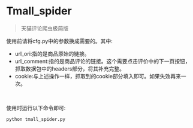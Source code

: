 # Tmall_spider
> 天猫评论爬虫极简版

使用前请将cfg.py中的参数换成需要的。其中:
- url_ori:指的是商品原始的链接。
- url_comment:指的是商品评论的链接。这个需要点击评价中的下一页按钮，抓取数据包中的headers部分，将其补充完整。
- cookie:与上述操作一样，抓取到的cookie部分填入即可。如果失效再来一次。

<br>

使用时运行以下命令即可:
```console
python tmall_spider.py
```